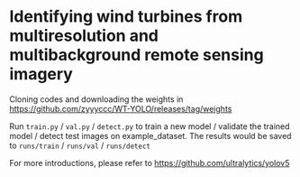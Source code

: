 # Identifying wind turbines from multiresolution and multibackground remote sensing imagery
Cloning codes and downloading the weights in https://github.com/zyyyccc/WT-YOLO/releases/tag/weights

Run `train.py` / `val.py` / `detect.py` to train a new model / validate the trained model / detect test images on example_dataset. The results would be saved to `runs/train` / `runs/val` / `runs/detect`

For more introductions, please refer to 
https://github.com/ultralytics/yolov5
